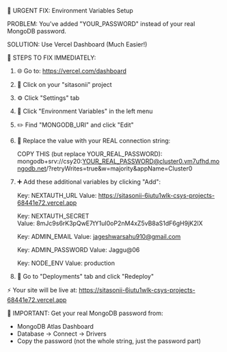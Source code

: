 🚨 URGENT FIX: Environment Variables Setup

PROBLEM: You've added "YOUR_PASSWORD" instead of your real MongoDB password.

SOLUTION: Use Vercel Dashboard (Much Easier!)

📱 STEPS TO FIX IMMEDIATELY:

1. 🌐 Go to: https://vercel.com/dashboard
2. 🎯 Click on your "sitasonii" project
3. ⚙️  Click "Settings" tab
4. 🔧 Click "Environment Variables" in the left menu
5. ✏️  Find "MONGODB_URI" and click "Edit"
6. 📝 Replace the value with your REAL connection string:

   COPY THIS (but replace YOUR_REAL_PASSWORD):
   mongodb+srv://csy20:YOUR_REAL_PASSWORD@cluster0.vm7ufhd.mongodb.net/?retryWrites=true&w=majority&appName=Cluster0

7. ➕ Add these additional variables by clicking "Add":

   Key: NEXTAUTH_URL
   Value: https://sitasonii-6iutu1wlk-csys-projects-68441e72.vercel.app

   Key: NEXTAUTH_SECRET  
   Value: 8mJc9s6rK3pQwE7tY1uI0oP2nM4xZ5vB8aS1dF6gH9jK2lX

   Key: ADMIN_EMAIL
   Value: jageshwarsahu910@gmail.com

   Key: ADMIN_PASSWORD
   Value: Jaggu@06

   Key: NODE_ENV
   Value: production

8. 🚀 Go to "Deployments" tab and click "Redeploy"

⚡ Your site will be live at:
https://sitasonii-6iutu1wlk-csys-projects-68441e72.vercel.app

🔑 IMPORTANT: Get your real MongoDB password from:
- MongoDB Atlas Dashboard
- Database → Connect → Drivers
- Copy the password (not the whole string, just the password part)
